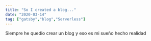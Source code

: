 ```yaml
---
title: "So I created a blog..."
date: "2020-03-14"
tag: ["gatsby","blog","Serverless"]
---
```


Siempre he quedio crear un blog y eso es mi sueño hecho realidad